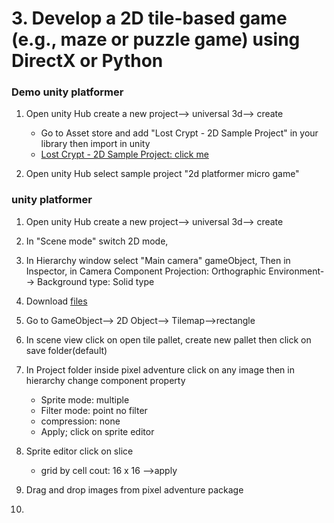# 3. Develop a 2D tile-based game (e.g., maze or puzzle game) using DirectX or Python

### Demo unity platformer

1. Open unity Hub create a new project--> universal 3d--> create

   - Go to Asset store and add "Lost Crypt - 2D Sample Project" in your library then import in unity
   - [Lost Crypt - 2D Sample Project: click me](https://assetstore.unity.com/packages/essentials/tutorial-projects/lost-crypt-2d-sample-project-158673?srsltid=AfmBOop184lT5ZX1eSg_Wb2Idp_jh1Z5ijCfvMVk_CSCTqPmIofE9B_T)

1. Open unity Hub select sample project "2d platformer micro game"

### unity platformer

1. Open unity Hub create a new project--> universal 3d--> create
1. In "Scene mode" switch 2D mode,
1. In Hierarchy window select "Main camera" gameObject, Then in Inspector, in Camera Component
   Projection: Orthographic
   Environment--> Background type: Solid type

1. Download [files](https://github.com/joysmith/KU-UIT/raw/refs/heads/main/Game%20programming/assets/resource/craftpix-net-314143-free-industrial-zone-tileset-pixel-art.zip)
1. Go to GameObject--> 2D Object--> Tilemap-->rectangle
1. In scene view click on open tile pallet, create new pallet then click on save folder(default)
1. In Project folder inside pixel adventure click on any image then in hierarchy change component property
   - Sprite mode: multiple
   - Filter mode: point no filter
   - compression: none
   - Apply; click on sprite editor
1. Sprite editor click on slice
   - grid by cell cout: 16 x 16 -->apply
1. Drag and drop images from pixel adventure package
1.
